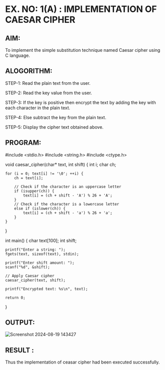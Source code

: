# EX. NO: 1(A) : IMPLEMENTATION OF CAESAR CIPHER

## AIM:
To implement the simple substitution technique named Caesar cipher using C language.

## ALOGORITHM:

STEP-1: Read the plain text from the user.

STEP-2: Read the key value from the user.

STEP-3: If the key is positive then encrypt the text by adding the key with each character in the plain text.

STEP-4: Else subtract the key from the plain text.

STEP-5: Display the cipher text obtained above.

## PROGRAM:

#include <stdio.h>
#include <string.h>
#include <ctype.h>

void caesar_cipher(char* text, int shift) {
    int i;
    char ch;

    for (i = 0; text[i] != '\0'; ++i) {
        ch = text[i];

        // Check if the character is an uppercase letter
        if (isupper(ch)) {
            text[i] = (ch + shift - 'A') % 26 + 'A';
        }
        // Check if the character is a lowercase letter
        else if (islower(ch)) {
            text[i] = (ch + shift - 'a') % 26 + 'a';
        }
    }
}

int main() {
    char text[100];
    int shift;

    printf("Enter a string: ");
    fgets(text, sizeof(text), stdin);

    printf("Enter shift amount: ");
    scanf("%d", &shift);

    // Apply Caesar cipher
    caesar_cipher(text, shift);

    printf("Encrypted text: %s\n", text);

    return 0;
}

## OUTPUT:

![Screenshot 2024-08-19 143427](https://github.com/user-attachments/assets/a3ece4e5-f1e9-4a98-bbde-37ecadda75d0)

## RESULT :
 Thus the implementation of ceasar cipher had been executed successfully.

